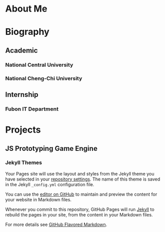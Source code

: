 # About Me

# Biography
## Academic
### National Central University

### National Cheng-Chi University

## Internship
### Fubon IT Department

# Projects
## JS Prototyping Game Engine










### Jekyll Themes
Your Pages site will use the layout and styles from the Jekyll theme you have selected in your [repository settings](https://github.com/Level1Rookie/Level1Rookie.github.io/settings). The name of this theme is saved in the Jekyll `_config.yml` configuration file.

You can use the [editor on GitHub](https://github.com/Level1Rookie/Level1Rookie.github.io/edit/master/index.md) to maintain and preview the content for your website in Markdown files.

Whenever you commit to this repository, GitHub Pages will run [Jekyll](https://jekyllrb.com/) to rebuild the pages in your site, from the content in your Markdown files.

For more details see [GitHub Flavored Markdown](https://guides.github.com/features/mastering-markdown/).
